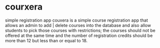 # courxera
simple registration app
couxera is a simple course registration app that allows an admin to add | delete courses into the database and also allow students to pick those
courses with restrictions; the courses should not be offered at the same time and the number of registration credits should be more than 12 but less than or equal to 18.
